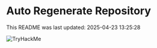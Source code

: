 # Auto Regenerate Repository

This README was last updated: 2025-04-23 13:25:28

 ![TryHackMe](https://tryhackme.com/badge/533634)